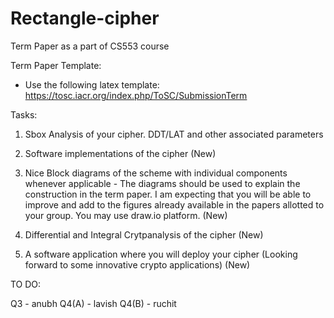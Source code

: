 # Rectangle-cipher
Term Paper as a part of CS553 course


Term Paper Template:

- Use the following latex template: https://tosc.iacr.org/index.php/ToSC/SubmissionTerm 



Tasks:

1. Sbox Analysis of your cipher. DDT/LAT and other associated parameters

2. Software implementations of the cipher (New)

3. Nice Block diagrams of the scheme with individual components whenever applicable - The diagrams should be used to explain the construction in the term paper. I am expecting        that you will be able to improve and add to the figures already available in the papers allotted to your group. You may use draw.io platform. (New)

4. Differential and Integral Crytpanalysis of the cipher (New)

5. A software application where you will deploy your cipher (Looking forward to some innovative crypto applications) (New)



TO DO:

Q3 - anubh
Q4(A) - lavish
Q4(B) - ruchit
